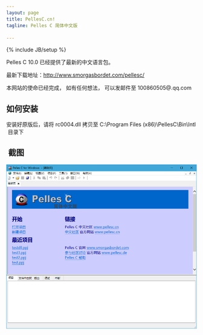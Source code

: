 ```yaml
---
layout: page
title: PellesC.cn!
tagline: Pelles C 简体中文版  

---
```

{% include JB/setup %}

Pelles C 10.0 已经提供了最新的中文语言包。 

最新下载地址：http://www.smorgasbordet.com/pellesc/

本网站的使命已经完成， 如有任何想法， 可以发邮件至 100860505@.qq.com 


## 如何安装

安装好原版后，请将 rc0004.dll 拷贝至 C:\Program Files (x86)\PellesC\Bin\Intl  目录下

##  截图
 

![](pellesc.PNG)
